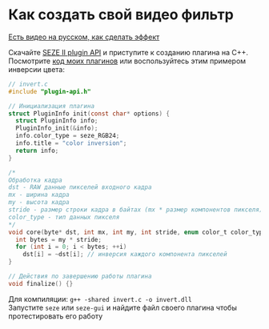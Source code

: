 # Как создать свой видео фильтр
[Есть видео на русском, как сделать эффект](https://youtu.be/tNvp_of47KU)

Скачайте [SEZE II plugin API](../plugin-api.h) и приступите к созданию плагина на C++.\
Посмотрите [код моих плагинов](../src/plugins) или воспользуйтесь этим примером инверсии цвета:
```c
// invert.c
#include "plugin-api.h"

// Инициализация плагина
struct PluginInfo init(const char* options) {
  struct PluginInfo info;
  PluginInfo_init(&info);
  info.color_type = seze_RGB24;
  info.title = "color inversion";
  return info;
}

/*
Обработка кадра
dst - RAW данные пикселей входного кадра
mx - ширина кадра
my - высота кадра
stride - размер строки кадра в байтах (mx * размер компонентов пикселя)
color_type - тип данных пикселя
*/
void core(byte* dst, int mx, int my, int stride, enum color_t color_type) {
  int bytes = my * stride;
  for (int i = 0; i < bytes; ++i)
    dst[i] = ~dst[i]; // инверсия каждого компонента пикселей
}

// Действия по завершению работы плагина
void finalize() {}
```
Для компиляции: ```g++ -shared invert.c -o invert.dll```\
Запустите ```seze``` или ```seze-gui``` и найдите файл своего плагина чтобы протестировать его работу
